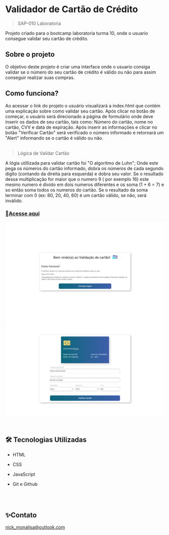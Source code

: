 # Validador de Cartão de Crédito
> SAP-010 Laboratoria

Projeto criado para o bootcamp laboratoria turma 10, onde o usuario consegue validar seu cartão de crédito.

## Sobre o projeto
O objetivo deste projeto é criar uma interface onde o usuario consiga validar se o número do seu cartão de crédito é válido ou não para assim conseguir realizar suas compras.

## Como funciona?
Ao acessar o link do projeto o usuário visualizará a index.html que contém uma explicação sobre como validar seu cartão. Após clicar no botão de começar, o usuário será direcionado a página de formulário onde deve inserir os dados de seu cartão, tais como: Número do cartão, nome no cartão, CVV e data de expiração. Após inserir as informações e clicar no botão "Verificar Cartão" será verificado o número informado e retornará um "Alert" informando se o cartão é válido ou não.
<br>
<br>

> Lógica de Validar Cartão

A lógia utillizada para validar cartão foi "O algoritmo de Luhn"; Onde este pega os números do cartão informado, dobra os números de cada segundo digito (contando da direita para esquerda) e dobra seu valor.  Se o resultado dessa multiplicação for maior que o numero 9 ( por exemplo 16) este mesmo numero é divido em dois numeros diferentes e os soma (1 + 6 = 7) e so então soma todos os numeros do cartão. Se o resultado da soma terminar com 0 (ex: 80, 20, 40, 60) é um cartão válido, se não, será inválido.


### 📎[Acesse aqui]()

![preview](./src/assets/index.html.png)
<br>
![preview](./src/assets/validator.html.png)

<br>

## 🛠 Tecnologias Utilizadas

- HTML

- CSS

- JavaScript

- Git e Github

<br>
<br>

## ✨Contato

nick_monalisa@outlook.com
